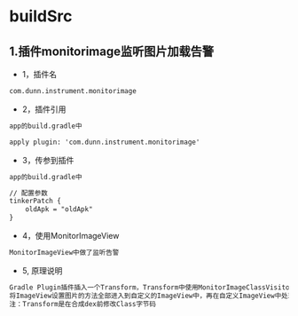 # buildSrc


## 1.插件monitorimage监听图片加载告警
* 1，插件名
```xml
com.dunn.instrument.monitorimage
```
* 2，插件引用
```xml
app的build.gradle中

apply plugin: 'com.dunn.instrument.monitorimage'
```
* 3，传参到插件
```xml
app的build.gradle中

// 配置参数
tinkerPatch {
    oldApk = "oldApk"
}
```
* 4，使用MonitorImageView
```xml
MonitorImageView中做了监听告警
```
* 5, 原理说明
```xml
Gradle Plugin插件插入一个Transform，Transform中使用MonitorImageClassVisitor监听和拦截所有的ImageView，
将ImageView设置图片的方法全部进入到自定义的ImageView中，再在自定义ImageView中处理图片加载报警提示。
注：Transform是在合成dex前修改Class字节码
```
